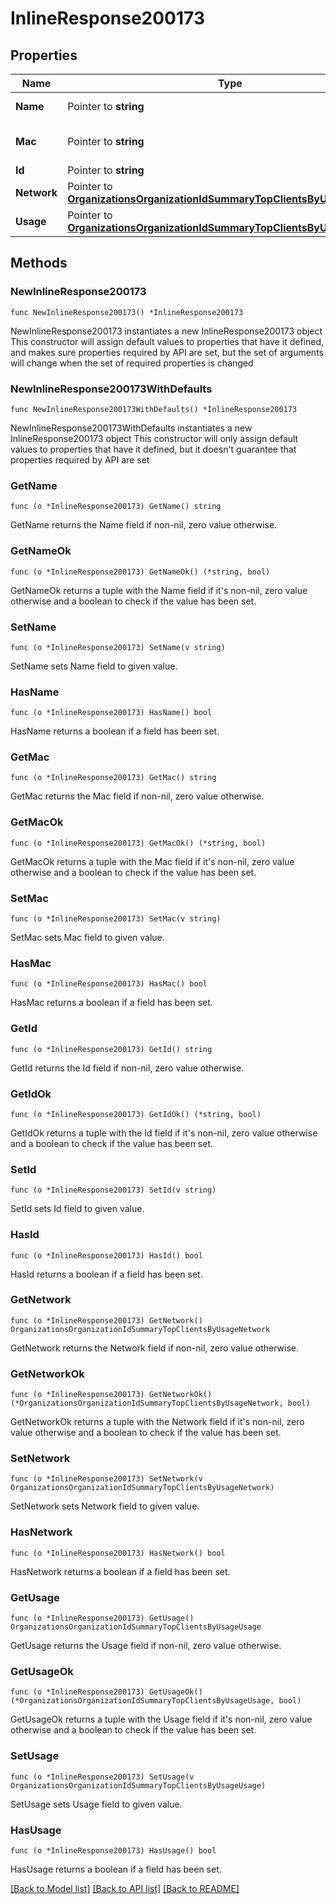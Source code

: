 # InlineResponse200173

## Properties

Name | Type | Description | Notes
------------ | ------------- | ------------- | -------------
**Name** | Pointer to **string** | Name of client | [optional] 
**Mac** | Pointer to **string** | MAC address of client | [optional] 
**Id** | Pointer to **string** | ID of client | [optional] 
**Network** | Pointer to [**OrganizationsOrganizationIdSummaryTopClientsByUsageNetwork**](OrganizationsOrganizationIdSummaryTopClientsByUsageNetwork.md) |  | [optional] 
**Usage** | Pointer to [**OrganizationsOrganizationIdSummaryTopClientsByUsageUsage**](OrganizationsOrganizationIdSummaryTopClientsByUsageUsage.md) |  | [optional] 

## Methods

### NewInlineResponse200173

`func NewInlineResponse200173() *InlineResponse200173`

NewInlineResponse200173 instantiates a new InlineResponse200173 object
This constructor will assign default values to properties that have it defined,
and makes sure properties required by API are set, but the set of arguments
will change when the set of required properties is changed

### NewInlineResponse200173WithDefaults

`func NewInlineResponse200173WithDefaults() *InlineResponse200173`

NewInlineResponse200173WithDefaults instantiates a new InlineResponse200173 object
This constructor will only assign default values to properties that have it defined,
but it doesn't guarantee that properties required by API are set

### GetName

`func (o *InlineResponse200173) GetName() string`

GetName returns the Name field if non-nil, zero value otherwise.

### GetNameOk

`func (o *InlineResponse200173) GetNameOk() (*string, bool)`

GetNameOk returns a tuple with the Name field if it's non-nil, zero value otherwise
and a boolean to check if the value has been set.

### SetName

`func (o *InlineResponse200173) SetName(v string)`

SetName sets Name field to given value.

### HasName

`func (o *InlineResponse200173) HasName() bool`

HasName returns a boolean if a field has been set.

### GetMac

`func (o *InlineResponse200173) GetMac() string`

GetMac returns the Mac field if non-nil, zero value otherwise.

### GetMacOk

`func (o *InlineResponse200173) GetMacOk() (*string, bool)`

GetMacOk returns a tuple with the Mac field if it's non-nil, zero value otherwise
and a boolean to check if the value has been set.

### SetMac

`func (o *InlineResponse200173) SetMac(v string)`

SetMac sets Mac field to given value.

### HasMac

`func (o *InlineResponse200173) HasMac() bool`

HasMac returns a boolean if a field has been set.

### GetId

`func (o *InlineResponse200173) GetId() string`

GetId returns the Id field if non-nil, zero value otherwise.

### GetIdOk

`func (o *InlineResponse200173) GetIdOk() (*string, bool)`

GetIdOk returns a tuple with the Id field if it's non-nil, zero value otherwise
and a boolean to check if the value has been set.

### SetId

`func (o *InlineResponse200173) SetId(v string)`

SetId sets Id field to given value.

### HasId

`func (o *InlineResponse200173) HasId() bool`

HasId returns a boolean if a field has been set.

### GetNetwork

`func (o *InlineResponse200173) GetNetwork() OrganizationsOrganizationIdSummaryTopClientsByUsageNetwork`

GetNetwork returns the Network field if non-nil, zero value otherwise.

### GetNetworkOk

`func (o *InlineResponse200173) GetNetworkOk() (*OrganizationsOrganizationIdSummaryTopClientsByUsageNetwork, bool)`

GetNetworkOk returns a tuple with the Network field if it's non-nil, zero value otherwise
and a boolean to check if the value has been set.

### SetNetwork

`func (o *InlineResponse200173) SetNetwork(v OrganizationsOrganizationIdSummaryTopClientsByUsageNetwork)`

SetNetwork sets Network field to given value.

### HasNetwork

`func (o *InlineResponse200173) HasNetwork() bool`

HasNetwork returns a boolean if a field has been set.

### GetUsage

`func (o *InlineResponse200173) GetUsage() OrganizationsOrganizationIdSummaryTopClientsByUsageUsage`

GetUsage returns the Usage field if non-nil, zero value otherwise.

### GetUsageOk

`func (o *InlineResponse200173) GetUsageOk() (*OrganizationsOrganizationIdSummaryTopClientsByUsageUsage, bool)`

GetUsageOk returns a tuple with the Usage field if it's non-nil, zero value otherwise
and a boolean to check if the value has been set.

### SetUsage

`func (o *InlineResponse200173) SetUsage(v OrganizationsOrganizationIdSummaryTopClientsByUsageUsage)`

SetUsage sets Usage field to given value.

### HasUsage

`func (o *InlineResponse200173) HasUsage() bool`

HasUsage returns a boolean if a field has been set.


[[Back to Model list]](../README.md#documentation-for-models) [[Back to API list]](../README.md#documentation-for-api-endpoints) [[Back to README]](../README.md)


